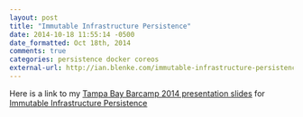 ```yaml
---
layout: post
title: "Immutable Infrastructure Persistence"
date: 2014-10-18 11:55:14 -0500
date_formatted: Oct 18th, 2014
comments: true
categories: persistence docker coreos
external-url: http://ian.blenke.com/immutable-infrastructure-persistence/
---
```

Here is a link to my [Tampa Bay Barcamp 2014 presentation slides](http://barcamptampabay.org/) for [Immutable Infrastructure Persistence](http://ian.blenke.com/immutable-infrastructure-persistence/)
